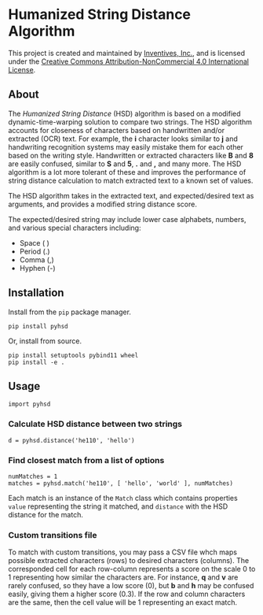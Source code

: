 # Humanized String Distance Algorithm

This project is created and maintained by [Inventives, Inc.](https://inventives.ai), and is licensed under the [Creative Commons Attribution-NonCommercial 4.0 International License](https://creativecommons.org/licenses/by-nc/4.0/legalcode).

## About

The *Humanized String Distance* (HSD) algorithm is based on a modified dynamic-time-warping solution to compare two strings. The HSD algorithm accounts for closeness of characters based on handwritten and/or extracted (OCR) text. For example, the **i** character looks similar to **j** and handwriting recognition systems may easily mistake them for each other based on the writing style. Handwritten or extracted characters like **B** and **8** are easily confused, similar to **S** and **5**, **.** and **,** and many more. The HSD algorithm is a lot more tolerant of these and improves the performance of string distance calculation to match extracted text to a known set of values.

The HSD algorithm takes in the extracted text, and expected/desired text as arguments, and provides a modified string distance score.

The expected/desired string may include lower case alphabets, numbers, and various special characters including:
 - Space ( )
 - Period (.)
 - Comma (,)
 - Hyphen (-)

## Installation

Install from the `pip` package manager.
```
pip install pyhsd
```

Or, install from source.
```
pip install setuptools pybind11 wheel
pip install -e .
```

## Usage

```
import pyhsd
```

### Calculate HSD distance between two strings

```
d = pyhsd.distance('he110', 'hello')
```

### Find closest match from a list of options

```
numMatches = 1
matches = pyhsd.match('he110', [ 'hello', 'world' ], numMatches)
```

Each match is an instance of the `Match` class which contains properties `value` representing the string it matched, and `distance` with the HSD distance for the match.

### Custom transitions file

To match with custom transitions, you may pass a CSV file whch maps possible extracted characters (rows) to desired characters (columns). The corresponded cell for each row-column represents a score on the scale 0 to 1 representing how similar the characters are. For instance, **q** and **v** are rarely confused, so they have a low score (0), but **b** and **h** may be confused easily, giving them a higher score (0.3). If the row and column characters are the same, then the cell value will be 1 representing an exact match.